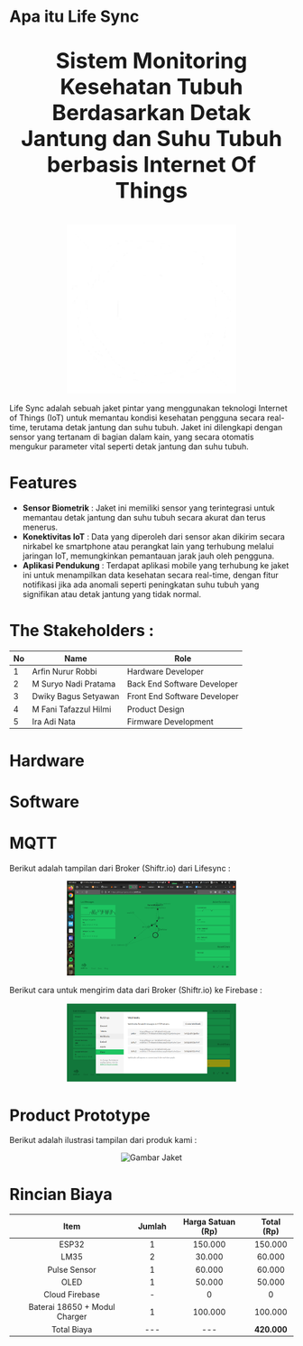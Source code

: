 # Apa itu Life Sync
<p align="center" style="font-size:38px"><strong>Sistem Monitoring Kesehatan Tubuh Berdasarkan Detak Jantung dan Suhu Tubuh berbasis Internet Of Things</strong></p>

<p align="center">
  <img src="https://github.com/suryoknadi/life-sync/raw/main/Assets/Devour.jpg" alt="Devour Image" width="300"/>
</p>

Life Sync adalah  sebuah jaket pintar yang menggunakan teknologi Internet of Things (IoT) untuk memantau kondisi kesehatan pengguna secara real-time, terutama detak jantung dan suhu tubuh. Jaket ini dilengkapi dengan sensor yang tertanam di bagian dalam kain, yang secara otomatis mengukur parameter vital seperti detak jantung dan suhu tubuh.

# Features
- **Sensor Biometrik** : Jaket ini memiliki sensor yang terintegrasi untuk memantau detak jantung dan suhu tubuh secara akurat dan terus menerus.
- **Konektivitas IoT** : Data yang diperoleh dari sensor akan dikirim secara nirkabel ke smartphone atau perangkat lain yang terhubung melalui jaringan IoT, memungkinkan pemantauan jarak jauh oleh pengguna.
- **Aplikasi Pendukung** : Terdapat aplikasi mobile yang terhubung ke jaket ini untuk menampilkan data kesehatan secara real-time, dengan fitur notifikasi jika ada anomali seperti peningkatan suhu tubuh yang signifikan atau detak jantung yang tidak normal.

# The Stakeholders :
| **No**       | **Name**  | **Role**      |
|------------|------|-----------------|
| 1      | Arfin Nurur Robbi   | Hardware Developer       |
| 2        | M Suryo Nadi Pratama   | Back End Software Developer        |
| 3    | Dwiky Bagus Setyawan   | Front End Software Developer       |
| 4 | M Fani Tafazzul Hilmi | Product Design |
|5 | Ira Adi Nata | Firmware Development |

# Hardware

# Software

# MQTT
Berikut adalah tampilan dari Broker (Shiftr.io) dari Lifesync :
<p align="center">
  <img src="https://github.com/suryoknadi/life-sync/raw/main/Foto Simulasi/MQTT-Shiftr.io.png" alt="Gambar Shiftr.io" width="300"/>
</p>

Berikut cara untuk mengirim data dari Broker (Shiftr.io) ke Firebase :
<p align="center">
  <img src="https://github.com/suryoknadi/life-sync/raw/main/MQTT/Add-Webhook.png" alt="Gambar Shiftr.io for sending data to Firebase" width="300"/>
</p>

# Product Prototype
Berikut adalah ilustrasi tampilan dari produk kami :
<p align="center">
  <img src="https://github.com/suryoknadi/life-sync/raw/main/Assets/Gambar Jaket.png" alt="Gambar Jaket" width="300"/>
</p>

# Rincian Biaya
|**Item**|**Jumlah**|**Harga Satuan (Rp)**|**Total (Rp)**|
|:--:|:--:|:--:|:--:|
|ESP32|1|150.000|150.000|
|LM35|2|30.000|60.000|
|Pulse Sensor|1|60.000|60.000|
|OLED|1|50.000|50.000|
|Cloud Firebase|-|0|0|
|Baterai 18650 + Modul Charger|1|100.000|100.000|
|Total Biaya|---|---|**420.000**|
